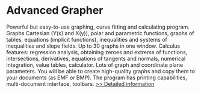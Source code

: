 # Advanced Grapher
Powerful but easy-to-use graphing, curve fitting and calculating program. Graphs Cartesian (Y(x) and X(y)), polar and parametric functions, graphs of tables, equations (implicit functions), inequalities and systems of inequalities and slope fields. Up to 30 graphs in one window. Calculus features: regression analysis, obtaining zeroes and extrema of functions, intersections, derivatives, equations of tangents and normals, numerical integration, value tables, calculator. Lots of graph and coordinate plane parameters. You will be able to create high-quality graphs and copy them to your documents (as EMF or BMP). The program has printing capabilities, multi-document interface, toolbars.
[>> Detailed information](https://secure.shareit.com/shareit/product.html?productid=104782&affiliateid=200057808)